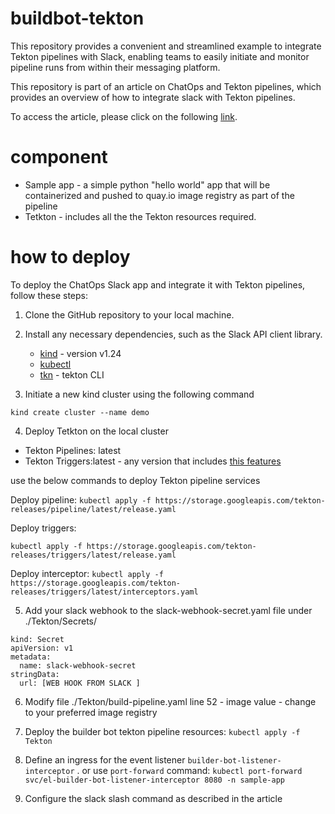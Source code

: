 # buildbot-tekton

This repository provides a convenient and streamlined example to integrate Tekton pipelines with Slack, enabling teams to easily initiate and monitor pipeline runs from within their messaging platform.

This repository is part of an article on ChatOps and Tekton pipelines, which provides an overview of how to integrate slack with Tekton pipelines. 

To access the article, please click on the following [link](). 



# component 

- Sample app - a simple python "hello world" app that will be containerized and pushed to quay.io image registry as part of the pipeline 
- Tetkton - includes all the the Tekton resources required.


# how to deploy 

To deploy the ChatOps Slack app and integrate it with Tekton pipelines, follow these steps:

1. Clone the GitHub repository to your local machine.
2. Install any necessary dependencies, such as the Slack API client library.
   - [kind]() -  version v1.24
   - [kubectl]() 
   - [tkn]() - tekton CLI 

3. Initiate a new kind cluster using the following command 

``` kind create cluster --name demo ```

4. Deploy Tetkton on the local cluster 

- Tekton Pipelines: latest
- Tekton Triggers:latest - any version that includes [this features](https://github.com/tektoncd/triggers/pull/1548) 

use the below commands to deploy Tekton pipeline services  


Deploy pipeline: 
```kubectl apply -f https://storage.googleapis.com/tekton-releases/pipeline/latest/release.yaml```

Deploy triggers:

```kubectl apply -f https://storage.googleapis.com/tekton-releases/triggers/latest/release.yaml```

Deploy interceptor:
```kubectl apply -f https://storage.googleapis.com/tekton-releases/triggers/latest/interceptors.yaml```


5. Add your slack webhook to the slack-webhook-secret.yaml file under ./Tekton/Secrets/ 

```
kind: Secret
apiVersion: v1
metadata:
  name: slack-webhook-secret
stringData:
  url: [WEB HOOK FROM SLACK ]
```

6. Modify file ./Tekton/build-pipeline.yaml 
line 52 - image value - change to your preferred image registry 

7. Deploy the builder bot tekton pipeline resources: 
``` kubectl apply -f Tekton ```

8. Define an ingress for the event listener `builder-bot-listener-interceptor` . or use `port-forward` command:
```kubectl port-forward svc/el-builder-bot-listener-interceptor 8080 -n sample-app```

9. Configure the slack slash command as described in the article 